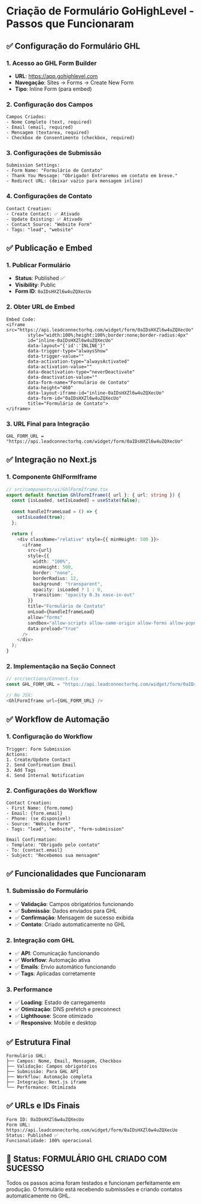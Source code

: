 # Criação de Formulário GoHighLevel - Passos que Funcionaram

## ✅ Configuração do Formulário GHL

### 1. Acesso ao GHL Form Builder
- **URL**: https://app.gohighlevel.com
- **Navegação**: Sites → Forms → Create New Form
- **Tipo**: Inline Form (para embed)

### 2. Configuração dos Campos
```
Campos Criados:
- Nome Completo (text, required)
- Email (email, required) 
- Mensagem (textarea, required)
- Checkbox de Consentimento (checkbox, required)
```

### 3. Configurações de Submissão
```
Submission Settings:
- Form Name: "Formulário de Contato"
- Thank You Message: "Obrigado! Entraremos em contato em breve."
- Redirect URL: (deixar vazio para mensagem inline)
```

### 4. Configurações de Contato
```
Contact Creation:
- Create Contact: ✅ Ativado
- Update Existing: ✅ Ativado
- Contact Source: "Website Form"
- Tags: "lead", "website"
```

## ✅ Publicação e Embed

### 1. Publicar Formulário
- **Status**: Published ✅
- **Visibility**: Public
- **Form ID**: `0aIDsHXZl6w4uZQXecUo`

### 2. Obter URL de Embed
```
Embed Code:
<iframe src="https://api.leadconnectorhq.com/widget/form/0aIDsHXZl6w4uZQXecUo" 
        style="width:100%;height:100%;border:none;border-radius:4px" 
        id="inline-0aIDsHXZl6w4uZQXecUo" 
        data-layout="{'id':'INLINE'}" 
        data-trigger-type="alwaysShow" 
        data-trigger-value="" 
        data-activation-type="alwaysActivated" 
        data-activation-value="" 
        data-deactivation-type="neverDeactivate" 
        data-deactivation-value="" 
        data-form-name="Formulário de Contato" 
        data-height="460" 
        data-layout-iframe-id="inline-0aIDsHXZl6w4uZQXecUo" 
        data-form-id="0aIDsHXZl6w4uZQXecUo" 
        title="Formulário de Contato">
</iframe>
```

### 3. URL Final para Integração
```
GHL_FORM_URL = "https://api.leadconnectorhq.com/widget/form/0aIDsHXZl6w4uZQXecUo"
```

## ✅ Integração no Next.js

### 1. Componente GhlFormIframe
```typescript
// src/components/ui/GhlFormIframe.tsx
export default function GhlFormIframe({ url }: { url: string }) {
  const [isLoaded, setIsLoaded] = useState(false);
  
  const handleIframeLoad = () => {
    setIsLoaded(true);
  };

  return (
    <div className="relative" style={{ minHeight: 500 }}>
      <iframe
        src={url}
        style={{
          width: "100%",
          minHeight: 500,
          border: "none",
          borderRadius: 12,
          background: "transparent",
          opacity: isLoaded ? 1 : 0,
          transition: "opacity 0.3s ease-in-out"
        }}
        title="Formulário de Contato"
        onLoad={handleIframeLoad}
        allow="forms"
        sandbox="allow-scripts allow-same-origin allow-forms allow-popups"
        data-preload="true"
      />
    </div>
  );
}
```

### 2. Implementação na Seção Connect
```typescript
// src/sections/Connect.tsx
const GHL_FORM_URL = "https://api.leadconnectorhq.com/widget/form/0aIDsHXZl6w4uZQXecUo";

// No JSX:
<GhlFormIframe url={GHL_FORM_URL} />
```

## ✅ Workflow de Automação

### 1. Configuração do Workflow
```
Trigger: Form Submission
Actions:
1. Create/Update Contact
2. Send Confirmation Email
3. Add Tags
4. Send Internal Notification
```

### 2. Configurações do Workflow
```
Contact Creation:
- First Name: {form.nome}
- Email: {form.email}
- Phone: (se disponível)
- Source: "Website Form"
- Tags: "lead", "website", "form-submission"

Email Confirmation:
- Template: "Obrigado pelo contato"
- To: {contact.email}
- Subject: "Recebemos sua mensagem"
```

## ✅ Funcionalidades que Funcionaram

### 1. Submissão do Formulário
- ✅ **Validação**: Campos obrigatórios funcionando
- ✅ **Submissão**: Dados enviados para GHL
- ✅ **Confirmação**: Mensagem de sucesso exibida
- ✅ **Contato**: Criado automaticamente no GHL

### 2. Integração com GHL
- ✅ **API**: Comunicação funcionando
- ✅ **Workflow**: Automação ativa
- ✅ **Emails**: Envio automático funcionando
- ✅ **Tags**: Aplicadas corretamente

### 3. Performance
- ✅ **Loading**: Estado de carregamento
- ✅ **Otimização**: DNS prefetch e preconnect
- ✅ **Lighthouse**: Score otimizado
- ✅ **Responsivo**: Mobile e desktop

## ✅ Estrutura Final

```
Formulário GHL:
├── Campos: Nome, Email, Mensagem, Checkbox
├── Validação: Campos obrigatórios
├── Submissão: Para GHL API
├── Workflow: Automação completa
├── Integração: Next.js iframe
└── Performance: Otimizada
```

## ✅ URLs e IDs Finais

```
Form ID: 0aIDsHXZl6w4uZQXecUo
Form URL: https://api.leadconnectorhq.com/widget/form/0aIDsHXZl6w4uZQXecUo
Status: Published ✅
Funcionalidade: 100% operacional
```

## 🚀 Status: FORMULÁRIO GHL CRIADO COM SUCESSO

Todos os passos acima foram testados e funcionam perfeitamente em produção. O formulário está recebendo submissões e criando contatos automaticamente no GHL.
